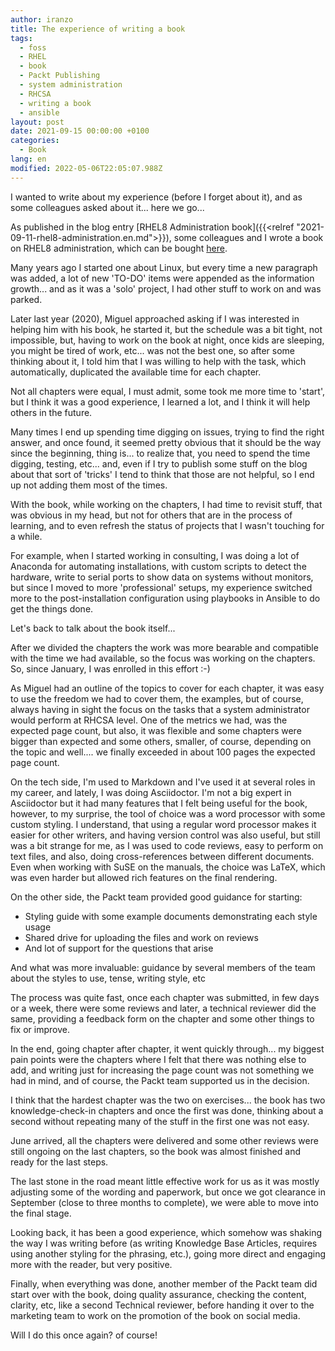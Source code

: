 ```yaml
---
author: iranzo
title: The experience of writing a book
tags:
  - foss
  - RHEL
  - book
  - Packt Publishing
  - system administration
  - RHCSA
  - writing a book
  - ansible
layout: post
date: 2021-09-15 00:00:00 +0100
categories:
  - Book
lang: en
modified: 2022-05-06T22:05:07.988Z
---
```


I wanted to write about my experience (before I forget about it), and as some colleagues asked about it... here we go...

As published in the blog entry [RHEL8 Administration book]({{<relref "2021-09-11-rhel8-administration.en.md">}}), some colleagues and I wrote a book on RHEL8 administration, which can be bought [here](https://s.iranzo.io/rhel8).

Many years ago I started one about Linux, but every time a new paragraph was added, a lot of new 'TO-DO' items were appended as the information growth... and as it was a 'solo' project, I had other stuff to work on and was parked.

Later last year (2020), Miguel approached asking if I was interested in helping him with his book, he started it, but the schedule was a bit tight, not impossible, but, having to work on the book at night, once kids are sleeping, you might be tired of work, etc... was not the best one, so after some thinking about it, I told him that I was willing to help with the task, which automatically, duplicated the available time for each chapter.

Not all chapters were equal, I must admit, some took me more time to 'start', but I think it was a good experience, I learned a lot, and I think it will help others in the future.

Many times I end up spending time digging on issues, trying to find the right answer, and once found, it seemed pretty obvious that it should be the way since the beginning, thing is... to realize that, you need to spend the time digging, testing, etc... and, even if I try to publish some stuff on the blog about that sort of 'tricks' I tend to think that those are not helpful, so I end up not adding them most of the times.

With the book, while working on the chapters, I had time to revisit stuff, that was obvious in my head, but not for others that are in the process of learning, and to even refresh the status of projects that I wasn't touching for a while.

For example, when I started working in consulting, I was doing a lot of Anaconda for automating installations, with custom scripts to detect the hardware, write to serial ports to show data on systems without monitors, but since I moved to more 'professional' setups, my experience switched more to the post-installation configuration using playbooks in Ansible to do get the things done.

Let's back to talk about the book itself...

After we divided the chapters the work was more bearable and compatible with the time we had available, so the focus was working on the chapters. So, since January, I was enrolled in this effort :-)

As Miguel had an outline of the topics to cover for each chapter, it was easy to use the freedom we had to cover them, the examples, but of course, always having in sight the focus on the tasks that a system administrator would perform at RHCSA level. One of the metrics we had, was the expected page count, but also, it was flexible and some chapters were bigger than expected and some others, smaller, of course, depending on the topic and well.... we finally exceeded in about 100 pages the expected page count.

On the tech side, I'm used to Markdown and I've used it at several roles in my career, and lately, I was doing Asciidoctor. I'm not a big expert in Asciidoctor but it had many features that I felt being useful for the book, however, to my surprise, the tool of choice was a word processor with some custom styling. I understand, that using a regular word processor makes it easier for other writers, and having version control was also useful, but still was a bit strange for me, as I was used to code reviews, easy to perform on text files, and also, doing cross-references between different documents. Even when working with SuSE on the manuals, the choice was LaTeX, which was even harder but allowed rich features on the final rendering.

On the other side, the Packt team provided good guidance for starting:

- Styling guide with some example documents demonstrating each style usage
- Shared drive for uploading the files and work on reviews
- And lot of support for the questions that arise

And what was more invaluable: guidance by several members of the team about the styles to use, tense, writing style, etc

The process was quite fast, once each chapter was submitted, in few days or a week, there were some reviews and later, a technical reviewer did the same, providing a feedback form on the chapter and some other things to fix or improve.

In the end, going chapter after chapter, it went quickly through... my biggest pain points were the chapters where I felt that there was nothing else to add, and writing just for increasing the page count was not something we had in mind, and of course, the Packt team supported us in the decision.

I think that the hardest chapter was the two on exercises... the book has two knowledge-check-in chapters and once the first was done, thinking about a second without repeating many of the stuff in the first one was not easy.

June arrived, all the chapters were delivered and some other reviews were still ongoing on the last chapters, so the book was almost finished and ready for the last steps.

The last stone in the road meant little effective work for us as it was mostly adjusting some of the wording and paperwork, but once we got clearance in September (close to three months to complete), we were able to move into the final stage.

Looking back, it has been a good experience, which somehow was shaking the way I was writing before (as writing Knowledge Base Articles, requires using another styling for the phrasing, etc.), going more direct and engaging more with the reader, but very positive.

Finally, when everything was done, another member of the Packt team did start over with the book, doing quality assurance, checking the content, clarity, etc, like a second Technical reviewer, before handing it over to the marketing team to work on the promotion of the book on social media.

Will I do this once again? of course!
